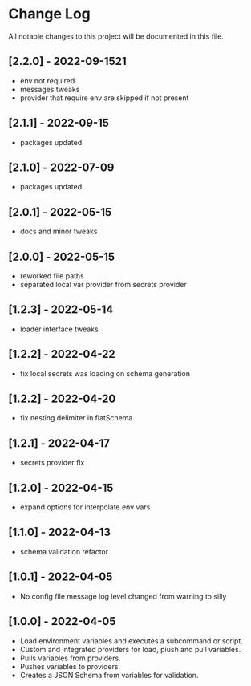# Change Log

All notable changes to this project will be documented in this file.

## [2.2.0] - 2022-09-1521

-   env not required
-   messages tweaks
-   provider that require env are skipped if not present

## [2.1.1] - 2022-09-15

-   packages updated

## [2.1.0] - 2022-07-09

-   packages updated

## [2.0.1] - 2022-05-15

-   docs and minor tweaks

## [2.0.0] - 2022-05-15

-   reworked file paths
-   separated local var provider from secrets provider

## [1.2.3] - 2022-05-14

-   loader interface tweaks

## [1.2.2] - 2022-04-22

-   fix local secrets was loading on schema generation

## [1.2.2] - 2022-04-20

-   fix nesting delimiter in flatSchema

## [1.2.1] - 2022-04-17

-   secrets provider fix

## [1.2.0] - 2022-04-15

-   expand options for interpolate env vars

## [1.1.0] - 2022-04-13

-   schema validation refactor

## [1.0.1] - 2022-04-05

-   No config file message log level changed from warning to silly

## [1.0.0] - 2022-04-05

-   Load environment variables and executes a subcommand or script.
-   Custom and integrated providers for load, piush and pull variables.
-   Pulls variables from providers.
-   Pushes variables to providers.
-   Creates a JSON Schema from variables for validation.
